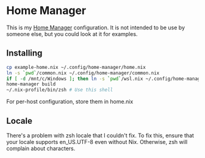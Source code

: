 # Home Manager
This is my [Home Manager](https://nix-community.github.io/home-manager/) configuration. It is not intended to be use by someone else, but you could look at it for examples.

## Installing

```sh
cp example-home.nix ~/.config/home-manager/home.nix
ln -s `pwd`/common.nix ~/.config/home-manager/common.nix
if [ -d /mnt/c/Windows ]; then ln -s `pwd`/wsl.nix ~/.config/home-manager/wsl.nix; fi
home-manager build
~/.nix-profile/bin/zsh # Use this shell
```

For per-host configuration, store them in home.nix

## Locale

There's a problem with zsh locale that I couldn't fix. To fix this, ensure that your locale supports en_US.UTF-8
even without Nix. Otherwise, zsh will complain about characters.
